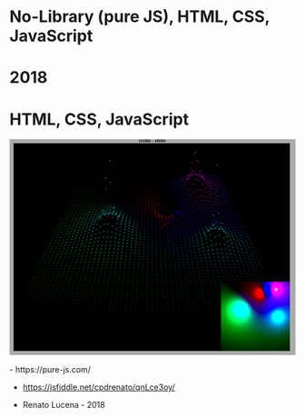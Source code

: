 # No-Library (pure JS), HTML, CSS, JavaScript

# 2018
# HTML, CSS, JavaScript

<p align="center">
  <img src="tecido.png"/>
  
</p>
- https://pure-js.com/

- https://jsfiddle.net/cpdrenato/qnLce3oy/

- Renato Lucena - 2018